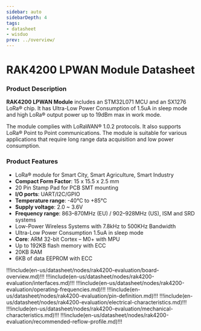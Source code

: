 ```yaml
---
sidebar: auto
sidebarDepth: 4
tags:
- datasheet
- wisduo
prev: ../overview/
---
```

# RAK4200 LPWAN Module Datasheet

<rk-img
  src="/assets/images/wisduo/rak4200-module/datasheet/overview.png"
  width="50%"
  figure-number="1"
  caption="RAK4200 Module"
/>

### Product Description

**RAK4200 LPWAN Module** includes an STM32L071 MCU and an SX1276 LoRa® chip. It has Ultra-Low Power Consumption of 1.5uA in sleep mode and high LoRa® output power up to 19dBm max in work mode.

The module complies with LoRaWAN® 1.0.2 protocols. It also supports LoRa® Point to Point communications. The module is suitable for various applications that require long range data acquisition and low power consumption.

### Product Features

* LoRa® module for Smart City, Smart Agriculture, Smart Industry
* **Compact Form Factor**: 15 x 15.5 x 2.5 mm
* 20 Pin Stamp Pad for PCB SMT mounting
* **I/O ports**: UART/I2C/GPIO
* **Temperature range**: -40°C to +85°C
* **Supply voltage**: 2.0 ~ 3.6V
* **Frequency range**: 863–870MHz (EU) / 902–928MHz (US), ISM and SRD systems
* Low-Power Wireless Systems with 7.8kHz to 500KHz Bandwidth
* Ultra-Low Power Consumption 1.5uA in sleep mode
* **Core**: ARM 32-bit Cortex – M0+ with MPU
* Up to 192KB flash memory with ECC
* 20KB RAM
* 6KB of data EEPROM with ECC

!!!include(en-us/datasheet/nodes/rak4200-evaluation/board-overview.md)!!!
!!!include(en-us/datasheet/nodes/rak4200-evaluation/interfaces.md)!!!
!!!include(en-us/datasheet/nodes/rak4200-evaluation/operating-frequencies.md)!!!
!!!include(en-us/datasheet/nodes/rak4200-evaluation/pin-definition.md)!!!
!!!include(en-us/datasheet/nodes/rak4200-evaluation/electrical-characteristics.md)!!!
!!!include(en-us/datasheet/nodes/rak4200-evaluation/mechanical-characteristics.md)!!!
!!!include(en-us/datasheet/nodes/rak4200-evaluation/recommended-reflow-profile.md)!!!
